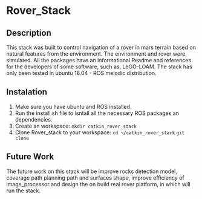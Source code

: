 # Rover_Stack

## Description
This stack was built to control navigation of a rover in mars terrain based on natural features from the environment. The environment and rover were simulated. 
All the packages have an informational Readme and references for the developers of some software, such as, LeGO-LOAM.
The stack has only been tested in ubuntu 18.04 - ROS melodic distribution.

## Instalation
1. Make sure you have ubuntu and ROS installed.
2. Run the install.sh file to isntall all the necessary ROS packages an dependencies.
3. Create an workspace: 
``` mkdir catkin_rover_stack ```
4. Clone Rover_stack to your workspace:
``` cd ~/catkin_rover_stack ```
``` git clone ```


## Future Work
The future work on this stack will be improve rocks detection model, coverage path planning path and surfaces shape, improve efficiency of image_processor and design the on build real rover platform, in which will run the stack.
